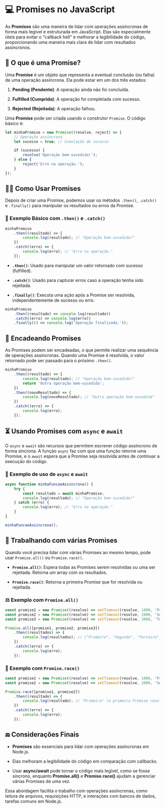 # 💻 Promises no JavaScript

As **Promises** são uma maneira de lidar com operações assíncronas de forma mais legível e estruturada em JavaScript. Elas são especialmente úteis para evitar o "callback hell" e melhorar a legibilidade do código, proporcionando uma maneira mais clara de lidar com resultados assíncronos.

## 🔑 O que é uma Promise?

Uma **Promise** é um objeto que representa a eventual conclusão (ou falha) de uma operação assíncrona. Ela pode estar em um dos três estados:

1. **Pending (Pendente)**: A operação ainda não foi concluída.
    
2. **Fulfilled (Cumprida)**: A operação foi completada com sucesso.
    
3. **Rejected (Rejeitada)**: A operação falhou.
    

Uma **Promise** pode ser criada usando o construtor `Promise`. O código básico é:

```javascript
let minhaPromise = new Promise((resolve, reject) => {
    // Operação assíncrona
    let sucesso = true; // Simulação de sucesso

    if (sucesso) {
        resolve('Operação bem-sucedida!');
    } else {
        reject('Erro na operação.');
    }
});
```

## 🧑‍💻 Como Usar Promises

Depois de criar uma Promise, podemos usar os métodos `.then()`, `.catch()` e `.finally()` para manipular os resultados ou erros da Promise.

### 🔄 Exemplo Básico com `.then()` e `.catch()`

```javascript
minhaPromise
    .then((resultado) => {
        console.log(resultado); // "Operação bem-sucedida!"
    })
    .catch((erro) => {
        console.log(erro); // "Erro na operação."
    });
```

- **`.then()`**: Usado para manipular um valor retornado com sucesso (fulfilled).
    
- **`.catch()`**: Usado para capturar erros caso a operação tenha sido rejeitada.
    
- **`.finally()`**: Executa uma ação após a Promise ser resolvida, independentemente de sucesso ou erro.
    

```javascript
minhaPromise
    .then((resultado) => console.log(resultado))
    .catch((erro) => console.log(erro))
    .finally(() => console.log('Operação finalizada.'));
```

## 🔗 Encadeando Promises

As Promises podem ser encadeadas, o que permite realizar uma sequência de operações assíncronas. Quando uma Promise é resolvida, o valor retornado pode ser passado para o próximo `.then()`.

```javascript
minhaPromise
    .then((resultado) => {
        console.log(resultado); // "Operação bem-sucedida!"
        return 'Outra operação bem-sucedida';
    })
    .then((novoResultado) => {
        console.log(novoResultado); // "Outra operação bem-sucedida"
    })
    .catch((erro) => {
        console.log(erro);
    });
```

## ⏳ Usando Promises com `async` e `await`

O `async` e `await` são recursos que permitem escrever código assíncrono de forma síncrona. A função `async` faz com que uma função retorne uma Promise, e o `await` espera que a Promise seja resolvida antes de continuar a execução do código.

### 📜 Exemplo de uso de `async` e `await`

```javascript
async function minhaFuncaoAssincrona() {
    try {
        const resultado = await minhaPromise;
        console.log(resultado); // "Operação bem-sucedida!"
    } catch (erro) {
        console.log(erro); // "Erro na operação."
    }
}

minhaFuncaoAssincrona();
```

## 🔄 Trabalhando com várias Promises

Quando você precisa lidar com várias Promises ao mesmo tempo, pode usar `Promise.all()` ou `Promise.race()`.

- **`Promise.all()`**: Espera todas as Promises serem resolvidas ou uma ser rejeitada. Retorna um array com os resultados.
    
- **`Promise.race()`**: Retorna a primeira Promise que for resolvida ou rejeitada.
    

### ⚖️ Exemplo com `Promise.all()`

```javascript
const promise1 = new Promise((resolve) => setTimeout(resolve, 1000, 'Primeiro'));
const promise2 = new Promise((resolve) => setTimeout(resolve, 2000, 'Segundo'));
const promise3 = new Promise((resolve) => setTimeout(resolve, 3000, 'Terceiro'));

Promise.all([promise1, promise2, promise3])
    .then((resultados) => {
        console.log(resultados); // ["Primeiro", "Segundo", "Terceiro"]
    })
    .catch((erro) => {
        console.log(erro);
    });
```

### 🏁 Exemplo com `Promise.race()`

```javascript
const promise1 = new Promise((resolve) => setTimeout(resolve, 1000, 'Primeiro'));
const promise2 = new Promise((resolve) => setTimeout(resolve, 2000, 'Segundo'));

Promise.race([promise1, promise2])
    .then((resultado) => {
        console.log(resultado); // "Primeiro" (a primeira Promise resolvida)
    })
    .catch((erro) => {
        console.log(erro);
    });
```

## 🔚 Considerações Finais

- **Promises** são essenciais para lidar com operações assíncronas em Node.js.
    
- Elas melhoram a legibilidade do código em comparação com callbacks.
    
- Usar **async/await** pode tornar o código mais legível, como se fosse síncrono, enquanto **Promise.all()** e **Promise.race()** ajudam a gerenciar várias Promises de uma vez.
    

Essa abordagem facilita o trabalho com operações assíncronas, como leitura de arquivos, requisições HTTP, e interações com bancos de dados, tarefas comuns em Node.js.